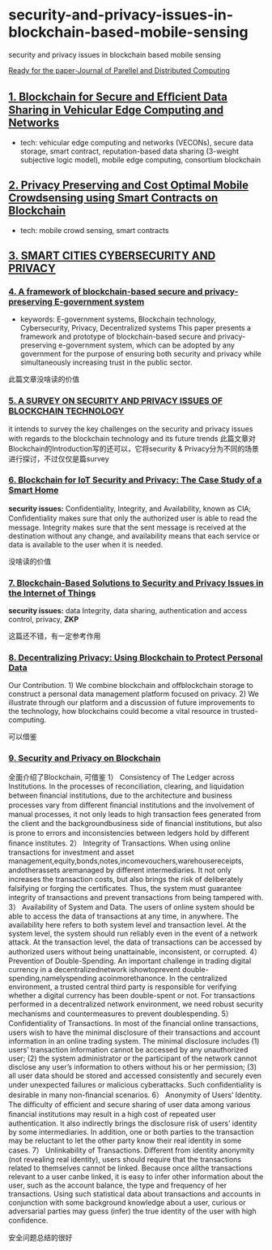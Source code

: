 # security-and-privacy-issues-in-blockchain-based-mobile-sensing
security and privacy issues in blockchain based mobile sensing

[Ready for the paper-Journal of Parellel and Distributed Computing](https://www.journals.elsevier.com/journal-of-parallel-and-distributed-computing/call-for-papers/blockchain-enabled-secure-communications)

## [1. Blockchain for Secure and Efﬁcient Data Sharing in Vehicular Edge Computing and Networks](https://github.com/Billy1900/security-and-privacy-issues-in-blockchain-based-mobile-sensing/blob/master/Blockchain%20for%20Secure%20and%20Efficient%20Data%20Sharing%20in.pdf) 
- tech:  vehicular edge computing and networks (VECONs), secure data storage, smart contract, reputation-based data sharing (3-weight subjective logic model), mobile edge computing, consortium blockchain

## [2. Privacy Preserving and Cost Optimal Mobile Crowdsensing using Smart Contracts on Blockchain](https://github.com/Billy1900/security-and-privacy-issues-in-blockchain-based-mobile-sensing/blob/master/Privacy%20Preserving%20and%20Cost%20Optimal%20Mobile.pdf)
- tech: mobile crowd sensing, smart contracts

## [3. SMART CITIES CYBERSECURITY AND PRIVACY](https://www.sciencedirect.com/science/article/pii/B9780128150320099911)

### [4. A framework of blockchain-based secure and privacy-preserving E-government system](https://github.com/Billy1900/security-and-privacy-issues-in-blockchain-based-mobile-sensing/blob/master/A%20framework%20of%20blockchain-based%20secure%20and%20privacy-preserving%20E-government%20system.pdf)
- keywords:  E-government systems, Blockchain technology, Cybersecurity, Privacy, Decentralized systems
This paper presents a framework and prototype of blockchain-based secure and privacy-preserving e-government system, which can be adopted by any government for the purpose of ensuring both security and privacy while simultaneously increasing trust in the public sector. 

此篇文章没啥读的价值


### [5. A SURVEY ON SECURITY AND PRIVACY ISSUES OF BLOCKCHAIN TECHNOLOGY](https://github.com/Billy1900/security-and-privacy-issues-in-blockchain-based-mobile-sensing/blob/master/A%20survey%20on%20security%20and%20privacy%20issues%20of%20blockchain%20technology.pdf)
it intends to survey the key challenges on the security and privacy issues with regards to the blockchain technology and its future trends
此篇文章对Blockchain的Introduction写的还可以，它将security & Privacy分为不同的场景进行探讨，不过仅仅是篇survey


### [6. Blockchain for IoT Security and Privacy: The Case Study of a Smart Home](https://github.com/Billy1900/security-and-privacy-issues-in-blockchain-based-mobile-sensing/blob/master/Blockchain%20for%20IoT%20Security%20and%20Privacy%20The%20Case%20Study%20of%20a%20Smart%20Home.pdf)
**security issues:**  Conﬁdentiality, Integrity, and Availability, known as CIA;  Conﬁdentiality makes sure that only the authorized user is able to read the message. Integrity makes sure that the sent message is received at the destination without any change, and availability means that each service or data is available to the user when it is needed. 

没啥读的价值

### [7. Blockchain-Based Solutions to Security and Privacy Issues in the Internet of Things](https://github.com/Billy1900/security-and-privacy-issues-in-blockchain-based-mobile-sensing/blob/master/Blockchain-Based%20Solutions%20to%20Security%20and%20privacy%20issues%20in%20the%20internet%20of%20things.pdf)
**security issues:** data Integrity, data sharing, authentication and access control, privacy, **ZKP** 

这篇还不错，有一定参考作用

### [8. Decentralizing Privacy: Using Blockchain to Protect Personal Data](https://github.com/Billy1900/security-and-privacy-issues-in-blockchain-based-mobile-sensing/blob/master/Decentralizing%20Privacy%20Using%20Blockchain%20to%20Protect%20personal%20data.pdf)
Our Contribution. 1) We combine blockchain and offblockchain storage to construct a personal data management platform focused on privacy. 2) We illustrate through our platform and a discussion of future improvements to the technology, how blockchains could become a vital resource in trusted-computing.

可以借鉴

### [9. Security and Privacy on Blockchain]()
全面介绍了Blockchain, 可借鉴
1） Consistency of The Ledger across Institutions. In the processes of reconciliation, clearing, and liquidation between ﬁnancial institutions, due to the architecture and business processes vary from diﬀerent ﬁnancial institutions and the involvement of manual processes, it not only leads to high transaction fees generated from the client and the backgroundbusiness side of ﬁnancial institutions, but also is prone to errors and inconsistencies between ledgers hold by diﬀerent ﬁnance institutes.
2） Integrity of Transactions. When using online transactions for investment and asset management,equity,bonds,notes,incomevouchers,warehousereceipts, andotherassets aremanaged by diﬀerent intermediaries. It not only increases the transaction costs, but also brings the risk of deliberately falsifying or forging the certiﬁcates. Thus, the system must guarantee integrity of transactions and prevent transactions from being tampered with.
3） Availability of System and Data. The users of online system should be able to access the data of transactions at any time, in anywhere. The availability here refers to both system level and transaction level. At the system level, the system should run reliably even in the event of a network attack. At the transaction level, the data of transactions can be accessed by authorized users without being unattainable, inconsistent, or corrupted.
4） Prevention of Double-Spending. An important challenge in trading digital currency in a decentralizednetwork ishowtoprevent double-spending,namelyspending acoinmorethanonce. In the centralized environment, a trusted central third party is responsible for verifying whether a digital currency has been double-spent or not. For transactions performed in a decentralized network environment, we need robust security mechanisms and countermeasures to prevent doublespending.
5） Confidentiality of Transactions. In most of the ﬁnancial online transactions, users wish to have the minimal disclosure of their transactions and account information in an online trading system. The minimal disclosure includes (1) users’ transaction information cannot be accessed by any unauthorized user; (2) the system administrator or the participant of the network cannot disclose any user’s information to others without his or her permission; (3) all user data should be stored and accessed consistently and securely even under unexpected failures or malicious cyberattacks. Such conﬁdentiality is desirable in many non-ﬁnancial scenarios.
6） Anonymity of Users’ Identity. The diﬃculty of eﬃcient and secure sharing of user data among various ﬁnancial institutions may result in a high cost of repeated user authentication. It also indirectly brings the disclosure risk of users’ identity by some intermediaries. In addition, one or both parties to the transaction may be reluctant to let the other party know their real identity in some cases.
7） Unlinkability of Transactions. Diﬀerent from identity anonymity (not revealing real identity), users should require that the transactions related to themselves cannot be linked. Because once allthe transactions relevant to a user canbe linked, it is easy to infer other information about the user, such as the account balance, the type and frequency of her transactions. Using such statistical data about transactions and accounts in conjunction with some background knowledge about a user, curious or adversarial parties may guess (infer) the true identity of the user with high conﬁdence.

安全问题总结的很好
